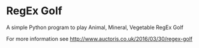 # RegEx Golf

A simple Python program to play Animal, Mineral, Vegetable RegEx Golf

For more information see http://www.auctoris.co.uk/2016/03/30/regex-golf 
